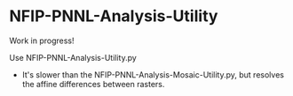 # NFIP-PNNL-Analysis-Utility

Work in progress!

Use NFIP-PNNL-Analysis-Utility.py
* It's slower than the NFIP-PNNL-Analysis-Mosaic-Utility.py, but resolves the affine differences between rasters.
